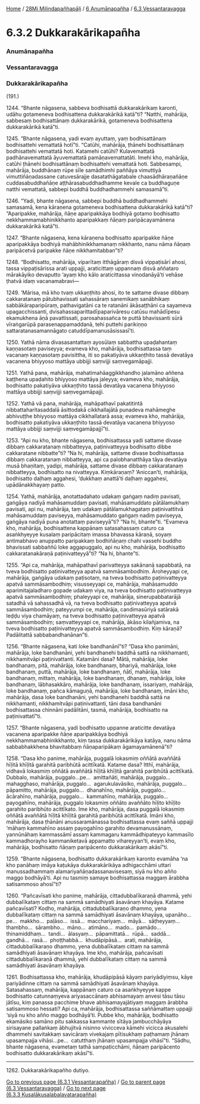 
[Home](/) / [28Mi Milindapañhapāḷi](/tipitaka/28Mi.md) / [6 Anumānapañha](/tipitaka/28Mi/6.md) / [6.3 Vessantaravagga](/tipitaka/28Mi/6/6.3.md)

# 6.3.2 Dukkarakārikapañha

### Anumānapañha

### Vessantaravagga

### Dukkarakārikapañha

(191.)

1244\. “Bhante nāgasena, sabbeva bodhisattā dukkarakārikaṃ karonti, udāhu gotameneva bodhisattena dukkarakārikā katā”ti? “Natthi, mahārāja, sabbesaṃ bodhisattānaṃ dukkarakārikā, gotameneva bodhisattena dukkarakārikā katā”ti.

1245\. “Bhante nāgasena, yadi evaṃ ayuttaṃ, yaṃ bodhisattānaṃ bodhisattehi vemattatā hotī”ti. “Catūhi, mahārāja, ṭhānehi bodhisattānaṃ bodhisattehi vemattatā hoti. Katamehi catūhi? Kulavemattatā padhānavemattatā āyuvemattatā pamāṇavemattatāti. Imehi kho, mahārāja, catūhi ṭhānehi bodhisattānaṃ bodhisattehi vemattatā hoti. Sabbesampi, mahārāja, buddhānaṃ rūpe sīle samādhimhi paññāya vimuttiyā vimuttiñāṇadassane catuvesārajje dasatathāgatabale chaasādhāraṇañāṇe cuddasabuddhañāṇe aṭṭhārasabuddhadhamme kevale ca buddhaguṇe natthi vemattatā, sabbepi buddhā buddhadhammehi samasamā”ti.

1246\. “Yadi, bhante nāgasena, sabbepi buddhā buddhadhammehi samasamā, kena kāraṇena gotameneva bodhisattena dukkarakārikā katā”ti? “Aparipakke, mahārāja, ñāṇe aparipakkāya bodhiyā gotamo bodhisatto nekkhammamabhinikkhanto aparipakkaṃ ñāṇaṃ paripācayamānena dukkarakārikā katā”ti.

1247\. “Bhante nāgasena, kena kāraṇena bodhisatto aparipakke ñāṇe aparipakkāya bodhiyā mahābhinikkhamanaṃ nikkhanto, nanu nāma ñāṇaṃ paripācetvā paripakke ñāṇe nikkhamitabban”ti?

1248\. “Bodhisatto, mahārāja, viparītaṃ itthāgāraṃ disvā vippaṭisārī ahosi, tassa vippaṭisārissa arati uppajji, araticittaṃ uppannaṃ disvā aññataro mārakāyiko devaputto ‘ayaṃ kho kālo araticittassa vinodanāyā’ti vehāse ṭhatvā idaṃ vacanamabravi—

1249\. ‘Mārisa, mā kho tvaṃ ukkaṇṭhito ahosi, ito te sattame divase dibbaṃ cakkaratanaṃ pātubhavissati sahassāraṃ sanemikaṃ sanābhikaṃ sabbākāraparipūraṃ, pathavigatāni ca te ratanāni ākāsaṭṭhāni ca sayameva upagacchissanti, dvisahassaparittadīpaparivāresu catūsu mahādīpesu ekamukhena āṇā pavattissati, parosahassañca te puttā bhavissanti sūrā vīraṅgarūpā parasenappamaddanā, tehi puttehi parikiṇṇo sattaratanasamannāgato catuddīpamanusāsissasī’ti.

1250\. Yathā nāma divasasantattaṃ ayosūlaṃ sabbattha upaḍahantaṃ kaṇṇasotaṃ paviseyya; evameva kho, mahārāja, bodhisattassa taṃ vacanaṃ kaṇṇasotaṃ pavisittha, iti so pakatiyāva ukkaṇṭhito tassā devatāya vacanena bhiyyoso mattāya ubbijji saṃvijji saṃvegamāpajji.

1251\. Yathā pana, mahārāja, mahatimahāaggikkhandho jalamāno aññena kaṭṭhena upaḍahito bhiyyoso mattāya jaleyya; evameva kho, mahārāja, bodhisatto pakatiyāva ukkaṇṭhito tassā devatāya vacanena bhiyyoso mattāya ubbijji saṃvijji saṃvegamāpajji.

1252\. Yathā vā pana, mahārāja, mahāpathavī pakatitintā nibbattaharitasaddalā āsittodakā cikkhallajātā punadeva mahāmeghe abhivuṭṭhe bhiyyoso mattāya cikkhallatarā assa; evameva kho, mahārāja, bodhisatto pakatiyāva ukkaṇṭhito tassā devatāya vacanena bhiyyoso mattāya ubbijji saṃvijji saṃvegamāpajjī”ti.

1253\. “Api nu kho, bhante nāgasena, bodhisattassa yadi sattame divase dibbaṃ cakkaratanaṃ nibbatteyya, paṭinivatteyya bodhisatto dibbe cakkaratane nibbatte”ti? “Na hi, mahārāja, sattame divase bodhisattassa dibbaṃ cakkaratanaṃ nibbatteyya, api ca palobhanatthāya tāya devatāya musā bhaṇitaṃ, yadipi, mahārāja, sattame divase dibbaṃ cakkaratanaṃ nibbatteyya, bodhisatto na nivatteyya. Kiṃkāraṇaṃ? ‘Aniccan’ti, mahārāja, bodhisatto daḷhaṃ aggahesi, ‘dukkhaṃ anattā’ti daḷhaṃ aggahesi, upādānakkhayaṃ patto.

1254\. Yathā, mahārāja, anotattadahato udakaṃ gaṅgaṃ nadiṃ pavisati, gaṅgāya nadiyā mahāsamuddaṃ pavisati, mahāsamuddato pātālamukhaṃ pavisati, api nu, mahārāja, taṃ udakaṃ pātālamukhagataṃ paṭinivattitvā mahāsamuddaṃ paviseyya, mahāsamuddato gaṅgaṃ nadiṃ paviseyya, gaṅgāya nadiyā puna anotattaṃ paviseyyā”ti? “Na hi, bhante”ti. “Evameva kho, mahārāja, bodhisattena kappānaṃ satasahassaṃ caturo ca asaṅkhyeyye kusalaṃ paripācitaṃ imassa bhavassa kāraṇā, soyaṃ antimabhavo anuppatto paripakkaṃ bodhiñāṇaṃ chahi vassehi buddho bhavissati sabbaññū loke aggapuggalo, api nu kho, mahārāja, bodhisatto cakkaratanakāraṇā paṭinivatteyyā”ti? “Na hi, bhante”ti.

1255\. “Api ca, mahārāja, mahāpathavī parivatteyya sakānanā sapabbatā, na tveva bodhisatto paṭinivatteyya apatvā sammāsambodhiṃ. Āroheyyapi ce, mahārāja, gaṅgāya udakaṃ paṭisotaṃ, na tveva bodhisatto paṭinivatteyya apatvā sammāsambodhiṃ; visusseyyapi ce, mahārāja, mahāsamuddo aparimitajaladharo gopade udakaṃ viya, na tveva bodhisatto paṭinivatteyya apatvā sammāsambodhiṃ; phaleyyapi ce, mahārāja, sinerupabbatarājā satadhā vā sahassadhā vā, na tveva bodhisatto paṭinivatteyya apatvā sammāsambodhiṃ; pateyyumpi ce, mahārāja, candimasūriyā satārakā leḍḍu viya chamāyaṃ, na tveva bodhisatto paṭinivatteyya apatvā sammāsambodhiṃ; saṃvatteyyapi ce, mahārāja, ākāso kilañjamiva, na tveva bodhisatto paṭinivatteyya apatvā sammāsambodhiṃ. Kiṃ kāraṇā? Padālitattā sabbabandhanānan”ti.

1256\. “Bhante nāgasena, kati loke bandhanānī”ti? “Dasa kho panimāni, mahārāja, loke bandhanāni, yehi bandhanehi baddhā sattā na nikkhamanti, nikkhamitvāpi paṭinivattanti. Katamāni dasa? Mātā, mahārāja, loke bandhanaṃ, pitā, mahārāja, loke bandhanaṃ, bhariyā, mahārāja, loke bandhanaṃ, puttā, mahārāja, loke bandhanaṃ, ñātī, mahārāja, loke bandhanaṃ, mittaṃ, mahārāja, loke bandhanaṃ, dhanaṃ, mahārāja, loke bandhanaṃ, lābhasakkāro, mahārāja, loke bandhanaṃ, issariyaṃ, mahārāja, loke bandhanaṃ, pañca kāmaguṇā, mahārāja, loke bandhanaṃ, imāni kho, mahārāja, dasa loke bandhanāni, yehi bandhanehi baddhā sattā na nikkhamanti, nikkhamitvāpi paṭinivattanti, tāni dasa bandhanāni bodhisattassa chinnāni padālitāni, tasmā, mahārāja, bodhisatto na paṭinivattatī”ti.

1257\. “Bhante nāgasena, yadi bodhisatto uppanne araticitte devatāya vacanena aparipakke ñāṇe aparipakkāya bodhiyā nekkhammamabhinikkhanto, kiṃ tassa dukkarakārikāya katāya, nanu nāma sabbabhakkhena bhavitabbaṃ ñāṇaparipākaṃ āgamayamānenā”ti?

1258\. “Dasa kho panime, mahārāja, puggalā lokasmiṃ oññātā avaññātā hīḷitā khīḷitā garahitā paribhūtā acittīkatā. Katame dasa? Itthī, mahārāja, vidhavā lokasmiṃ oññātā avaññātā hīḷitā khīḷitā garahitā paribhūtā acittīkatā. Dubbalo, mahārāja, puggalo…pe…  amittañāti, mahārāja, puggalo…  mahagghaso, mahārāja, puggalo…  agarukulavāsiko, mahārāja, puggalo…  pāpamitto, mahārāja, puggalo…  dhanahīno, mahārāja, puggalo…  ācārahīno, mahārāja, puggalo…  kammahīno, mahārāja, puggalo…  payogahīno, mahārāja, puggalo lokasmiṃ oññāto avaññāto hīḷito khīḷito garahito paribhūto acittīkato. Ime kho, mahārāja, dasa puggalā lokasmiṃ oññātā avaññātā hīḷitā khīḷitā garahitā paribhūtā acittīkatā. Imāni kho, mahārāja, dasa ṭhānāni anussaramānassa bodhisattassa evaṃ saññā uppajji ‘māhaṃ kammahīno assaṃ payogahīno garahito devamanussānaṃ, yannūnāhaṃ kammassāmī assaṃ kammagaru kammādhipateyyo kammasīlo kammadhorayho kammaniketavā appamatto vihareyyan’ti, evaṃ kho, mahārāja, bodhisatto ñāṇaṃ paripācento dukkarakārikaṃ akāsī”ti.

1259\. “Bhante nāgasena, bodhisatto dukkarakārikaṃ karonto evamāha ‘na kho panāhaṃ imāya kaṭukāya dukkarakārikāya adhigacchāmi uttari manussadhammaṃ alamariyañāṇadassanavisesaṃ, siyā nu kho añño maggo bodhāyā’ti. Api nu tasmiṃ samaye bodhisattassa maggaṃ ārabbha satisammoso ahosī”ti?

1260\. “Pañcavīsati kho panime, mahārāja, cittadubbalīkaraṇā dhammā, yehi dubbalīkataṃ cittaṃ na sammā samādhiyati āsavānaṃ khayāya. Katame pañcavīsati? Kodho, mahārāja, cittadubbalīkaraṇo dhammo, yena dubbalīkataṃ cittaṃ na sammā samādhiyati āsavānaṃ khayāya, upanāho…pe…  makkho…  paḷāso…  issā…  macchariyaṃ…  māyā…  sāṭheyyaṃ…  thambho…  sārambho…  māno…  atimāno…  mado…  pamādo…  thinamiddhaṃ…  tandi…  ālasyaṃ…  pāpamittatā…  rūpā…  saddā…  gandhā…  rasā…  phoṭṭhabbā…  khudāpipāsā…  arati, mahārāja, cittadubbalīkaraṇo dhammo, yena dubbalīkataṃ cittaṃ na sammā samādhiyati āsavānaṃ khayāya. Ime kho, mahārāja, pañcavīsati cittadubbalīkaraṇā dhammā, yehi dubbalīkataṃ cittaṃ na sammā samādhiyati āsavānaṃ khayāya.

1261\. Bodhisattassa kho, mahārāja, khudāpipāsā kāyaṃ pariyādiyiṃsu, kāye pariyādinne cittaṃ na sammā samādhiyati āsavānaṃ khayāya. Satasahassaṃ, mahārāja, kappānaṃ caturo ca asaṅkhyeyye kappe bodhisatto catunnaṃyeva ariyasaccānaṃ abhisamayaṃ anvesi tāsu tāsu jātīsu, kiṃ panassa pacchime bhave abhisamayajātiyaṃ maggaṃ ārabbha satisammoso hessati? Api ca, mahārāja, bodhisattassa saññāmattaṃ uppajji ‘siyā nu kho añño maggo bodhāyā’ti. Pubbe kho, mahārāja, bodhisatto ekamāsiko samāno pitu sakkassa kammante sītāya jambucchāyāya sirisayane pallaṅkaṃ ābhujitvā nisinno vivicceva kāmehi vicicca akusalehi dhammehi savitakkaṃ savicāraṃ vivekajaṃ pītisukhaṃ paṭhamaṃ jhānaṃ upasampajja vihāsi…pe…  catutthaṃ jhānaṃ upasampajja vihāsī”ti. “Sādhu, bhante nāgasena, evametaṃ tathā sampaṭicchāmi, ñāṇaṃ paripācento bodhisatto dukkarakārikaṃ akāsī”ti.

---

1262\. Dukkarakārikapañho dutiyo.



[Go to previous page (6.3.1 Vessantarapañha)](/tipitaka/28Mi/6/6.3/6.3.1.md) / [Go to parent page (6.3 Vessantaravagga)](/tipitaka/28Mi/6/6.3.md) / [Go to next page (6.3.3 Kusalākusalabalavatarapañha)](/tipitaka/28Mi/6/6.3/6.3.3.md)



